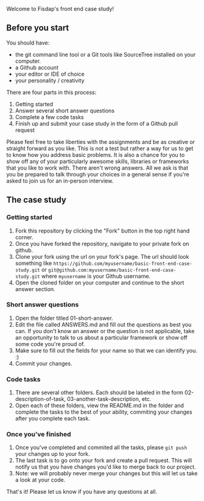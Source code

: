 Welcome to Fisdap's front end case study! 

## Before you start

You should have:

- the git command line tool or a Git tools like SourceTree installed on your computer.
- a Github account
- your editor or IDE of choice
- your personality / creativity

There are four parts in this process:

1. Getting started
2. Answer several short answer questions
3. Complete a few code tasks
4. Finish up and submit your case study in the form of a Github pull request

Please feel free to take liberties with the assignments and be as creative or straight forward as you like. This is not a test but rather a way for us to get to know how you address basic problems. It is also a chance for you to show off any of your particularly awesome skills, libraries or frameworks that you like to work with.  There aren't wrong answers. All we ask is that you be prepared to talk through your choices in a general sense if you're asked to join us for an in-person interview.

## The case study

### Getting started

1. Fork this repository by clicking the "Fork" button in the top right hand corner.
2. Once you have forked the repository, navigate to your private fork on github.
3. Clone your fork using the url on your fork's page. The url should look something like `https://github.com/myusername/basic-front-end-case-study.git` or `git@github.com:myusername/basic-front-end-case-study.git` where `myusername` is your Github username.
4. Open the cloned folder on your computer and continue to the short answer section.

### Short answer questions

1. Open the folder titled 01-short-answer.
2. Edit the file called ANSWERS.md and fill out the questions as best you can. If you don't know an answer or the question is not applicable, take an opportunity to talk to us about a particular framework or show off some code you're proud of.
3. Make sure to fill out the fields for your name so that we can identify you. :)
4. Commit your changes.

### Code tasks

1. There are several other folders. Each should be labeled in the form 02-description-of-task, 03-another-task-description, etc.
2. Open each of these folders, view the README.md in the folder and complete the tasks to the best of your ability, commiting your changes after you complete each task. 

### Once you've finished

1. Once you've completed and commited all the tasks, please `git push` your changes up to your fork.
2. The last task is to go onto your fork and create a pull request. This will notify us that you have changes you'd like to merge back to our project.
3. Note: we will probably never merge your changes but this will let us take a look at your code. 

That's it! Please let us know if you have any questions at all.